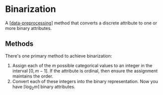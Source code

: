 # Binarization
A [[data-preprocessing]] method that converts a discrete attribute to one or more binary attributes.

## Methods
There's one primary method to achieve binarization:

1. Assign each of the $m$ possible categorical values to an integer in the interval $[0, m-1]$. If the attribute is ordinal, then ensure the assignment maintains the order.
2. Convert each of these integers into the binary representation. Now you have $\lceil \log_{2}{m} \rceil$ binary attributes.

[//begin]: # "Autogenerated link references for markdown compatibility"
[data-preprocessing]: data-preprocessing.md "Data Preprocessing"
[//end]: # "Autogenerated link references"